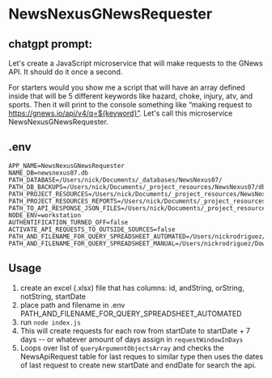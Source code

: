 # NewsNexusGNewsRequester

## chatgpt prompt:

Let's create a JavaScript microservice that will make requests to the GNews API. It should do it once a second.

For starters would you show me a script that will have an array defined inside that will be 5 different keywords like hazard, choke, injury, atv, and sports. Then it will print to the console something like “making request to https://gnews.io/api/v4/q=${keyword}”. Let's call this microservice NewsNexusGNewsRequester.

## .env

```
APP_NAME=NewsNexusGNewsRequester
NAME_DB=newsnexus07.db
PATH_DATABASE=/Users/nick/Documents/_databases/NewsNexus07/
PATH_DB_BACKUPS=/Users/nick/Documents/_project_resources/NewsNexus07/db_backups
PATH_PROJECT_RESOURCES=/Users/nick/Documents/_project_resources/NewsNexus07
PATH_PROJECT_RESOURCES_REPORTS=/Users/nick/Documents/_project_resources/NewsNexus07/reports
PATH_TO_API_RESPONSE_JSON_FILES=/Users/nick/Documents/_project_resources/NewsNexus07/api_response_json_files
NODE_ENV=workstation
AUTHENTIFICATION_TURNED_OFF=false
ACTIVATE_API_REQUESTS_TO_OUTSIDE_SOURCES=false
PATH_AND_FILENAME_FOR_QUERY_SPREADSHEET_AUTOMATED=/Users/nickrodriguez/Downloads/NewsApiRequestAutmationSmall.xlsx
PATH_AND_FILENAME_FOR_QUERY_SPREADSHEET_MANUAL=/Users/nickrodriguez/Downloads/NewsApiRequestAutmationSmall.xlsx
```

## Usage

1. create an excel (.xlsx) file that has columns: id, andString, orString, notString, startDate
2. place path and filename in .env PATH_AND_FILENAME_FOR_QUERY_SPREADSHEET_AUTOMATED
3. run `node index.js`
4. This will create requests for each row from startDate to startDate + 7 days -- or whatever amount of days assign in `requestWindowInDays`
5. Loops over list of `queryArgumentObjectsArray` and checks the NewsApiRequest table for last reques to similar type then uses the dates of last request to create new startDate and endDate for search the api.
